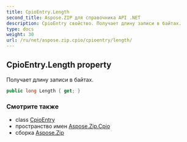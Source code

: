 ```yaml
---
title: CpioEntry.Length
second_title: Aspose.ZIP для справочника API .NET
description: CpioEntry свойство. Получает длину записи в байтах.
type: docs
weight: 30
url: /ru/net/aspose.zip.cpio/cpioentry/length/
---
```

## CpioEntry.Length property

Получает длину записи в байтах.

```csharp
public long Length { get; }
```

### Смотрите также

* class [CpioEntry](../)
* пространство имен [Aspose.Zip.Cpio](../../cpioentry/)
* сборка [Aspose.Zip](../../../)


